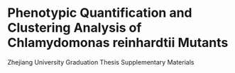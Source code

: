 # Phenotypic Quantification and Clustering Analysis of Chlamydomonas reinhardtii Mutants
Zhejiang University 
Graduation Thesis Supplementary Materials
